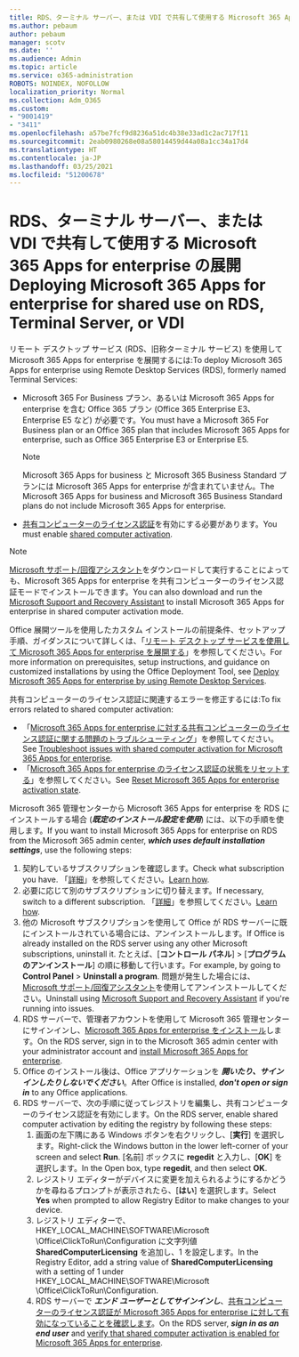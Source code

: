 ```yaml
---
title: RDS、ターミナル サーバー、または VDI で共有して使用する Microsoft 365 Apps for enterprise の展開
ms.author: pebaum
author: pebaum
manager: scotv
ms.date: ''
ms.audience: Admin
ms.topic: article
ms.service: o365-administration
ROBOTS: NOINDEX, NOFOLLOW
localization_priority: Normal
ms.collection: Adm_O365
ms.custom:
- "9001419"
- "3411"
ms.openlocfilehash: a57be7fcf9d8236a51dc4b38e33ad1c2ac717f11
ms.sourcegitcommit: 2eab0980268e08a58014459d44a08a1cc34a17d4
ms.translationtype: HT
ms.contentlocale: ja-JP
ms.lasthandoff: 03/25/2021
ms.locfileid: "51200678"
---
```

# <a name="deploying-microsoft-365-apps-for-enterprise-for-shared-use-on-rds-terminal-server-or-vdi"></a><span data-ttu-id="6608d-102">RDS、ターミナル サーバー、または VDI で共有して使用する Microsoft 365 Apps for enterprise の展開</span><span class="sxs-lookup"><span data-stu-id="6608d-102">Deploying Microsoft 365 Apps for enterprise for shared use on RDS, Terminal Server, or VDI</span></span>

<span data-ttu-id="6608d-103">リモート デスクトップ サービス (RDS、旧称ターミナル サービス) を使用して Microsoft 365 Apps for enterprise を展開するには:</span><span class="sxs-lookup"><span data-stu-id="6608d-103">To deploy Microsoft 365 Apps for enterprise using Remote Desktop Services (RDS), formerly named Terminal Services:</span></span>

- <span data-ttu-id="6608d-104">Microsoft 365 For Business プラン、あるいは Microsoft 365 Apps for enterprise を含む Office 365 プラン (Office 365 Enterprise E3、Enterprise E5 など) が必要です。</span><span class="sxs-lookup"><span data-stu-id="6608d-104">You must have a Microsoft 365 For Business plan or an Office 365 plan that includes Microsoft 365 Apps for enterprise, such as Office 365 Enterprise E3 or Enterprise E5.</span></span>
   > [!NOTE]
   > <span data-ttu-id="6608d-105">Microsoft 365 Apps for business と Microsoft 365 Business Standard プランには Microsoft 365 Apps for enterprise が含まれていません。</span><span class="sxs-lookup"><span data-stu-id="6608d-105">The Microsoft 365 Apps for business and Microsoft 365 Business Standard plans do not include Microsoft 365 Apps for enterprise.</span></span>
- <span data-ttu-id="6608d-106">[共有コンピューターのライセンス認証](https://docs.microsoft.com/DeployOffice/overview-shared-computer-activation)を有効にする必要があります。</span><span class="sxs-lookup"><span data-stu-id="6608d-106">You must enable [shared computer activation](https://docs.microsoft.com/DeployOffice/overview-shared-computer-activation).</span></span>

> [!NOTE]
> <span data-ttu-id="6608d-107">[Microsoft サポート/回復アシスタント](https://aka.ms/SaRA_OfficeSCA_M365Portal)をダウンロードして実行することによっても、Microsoft 365 Apps for enterprise を共有コンピューターのライセンス認証モードでインストールできます。</span><span class="sxs-lookup"><span data-stu-id="6608d-107">You can also download and run the [Microsoft Support and Recovery Assistant](https://aka.ms/SaRA_OfficeSCA_M365Portal) to install Microsoft 365 Apps for enterprise in shared computer activation mode.</span></span>

<span data-ttu-id="6608d-108">Office 展開ツールを使用したカスタム インストールの前提条件、セットアップ手順、ガイダンスについて詳しくは、「[リモート デスクトップ サービスを使用して Microsoft 365 Apps for enterprise を展開する](https://docs.microsoft.com/DeployOffice/deploy-microsoft-365-apps-remote-desktop-services)」を参照してください。</span><span class="sxs-lookup"><span data-stu-id="6608d-108">For more information on prerequisites, setup instructions, and guidance on customized installations by using the Office Deployment Tool, see [Deploy Microsoft 365 Apps for enterprise by using Remote Desktop Services](https://docs.microsoft.com/DeployOffice/deploy-microsoft-365-apps-remote-desktop-services).</span></span>

<span data-ttu-id="6608d-109">共有コンピューターのライセンス認証に関連するエラーを修正するには:</span><span class="sxs-lookup"><span data-stu-id="6608d-109">To fix errors related to shared computer activation:</span></span>

- <span data-ttu-id="6608d-110">「[Microsoft 365 Apps for enterprise に対する共有コンピューターのライセンス認証に関する問題のトラブルシューティング](https://docs.microsoft.com/DeployOffice/troubleshoot-shared-computer-activation)」を参照してください。</span><span class="sxs-lookup"><span data-stu-id="6608d-110">See [Troubleshoot issues with shared computer activation for Microsoft 365 Apps for enterprise](https://docs.microsoft.com/DeployOffice/troubleshoot-shared-computer-activation).</span></span>
- <span data-ttu-id="6608d-111">「[Microsoft 365 Apps for enterprise のライセンス認証の状態をリセットする](https://go.microsoft.com/fwlink/?linkid=2109218)」を参照してください。</span><span class="sxs-lookup"><span data-stu-id="6608d-111">See [Reset Microsoft 365 Apps for enterprise activation state](https://go.microsoft.com/fwlink/?linkid=2109218).</span></span>

<span data-ttu-id="6608d-112">Microsoft 365 管理センターから Microsoft 365 Apps for enterprise を RDS にインストールする場合 (***既定のインストール設定を使用***) には、以下の手順を使用します。</span><span class="sxs-lookup"><span data-stu-id="6608d-112">If you want to install Microsoft 365 Apps for enterprise on RDS from the Microsoft 365 admin center, ***which uses default installation settings***, use the following steps:</span></span>

1. <span data-ttu-id="6608d-113">契約しているサブスクリプションを確認します。</span><span class="sxs-lookup"><span data-stu-id="6608d-113">Check what subscription you have.</span></span> <span data-ttu-id="6608d-114">「[詳細](https://docs.microsoft.com/microsoft-365/admin/admin-overview/what-subscription-do-i-have)」を参照してください。</span><span class="sxs-lookup"><span data-stu-id="6608d-114">[Learn how](https://docs.microsoft.com/microsoft-365/admin/admin-overview/what-subscription-do-i-have).</span></span>
2. <span data-ttu-id="6608d-115">必要に応じて別のサブスクリプションに切り替えます。</span><span class="sxs-lookup"><span data-stu-id="6608d-115">If necessary, switch to a different subscription.</span></span> <span data-ttu-id="6608d-116">「[詳細](https://docs.microsoft.com/microsoft-365/commerce/subscriptions/switch-to-a-different-plan)」を参照してください。</span><span class="sxs-lookup"><span data-stu-id="6608d-116">[Learn how](https://docs.microsoft.com/microsoft-365/commerce/subscriptions/switch-to-a-different-plan).</span></span>
3. <span data-ttu-id="6608d-117">他の Microsoft サブスクリプションを使用して Office が RDS サーバーに既にインストールされている場合には、アンインストールします。</span><span class="sxs-lookup"><span data-stu-id="6608d-117">If Office is already installed on the RDS server using any other Microsoft subscriptions, uninstall it.</span></span> <span data-ttu-id="6608d-118">たとえば、[**コントロール パネル**] >  [**プログラムのアンインストール**] の順に移動して行います。</span><span class="sxs-lookup"><span data-stu-id="6608d-118">For example, by going to **Control Panel** > **Uninstall a program**.</span></span> <span data-ttu-id="6608d-119">問題が発生した場合には、[Microsoft サポート/回復アシスタント](https://aka.ms/SARA-OfficeUninstall-Alchemy)を使用してアンインストールしてください。</span><span class="sxs-lookup"><span data-stu-id="6608d-119">Uninstall using [Microsoft Support and Recovery Assistant](https://aka.ms/SARA-OfficeUninstall-Alchemy) if you're running into issues.</span></span>
4. <span data-ttu-id="6608d-120">RDS サーバーで、管理者アカウントを使用して Microsoft 365 管理センターにサインインし、[Microsoft 365 Apps for enterprise をインストール](https://portal.office.com/OLS/MySoftware.aspx)します。</span><span class="sxs-lookup"><span data-stu-id="6608d-120">On the RDS server, sign in to the Microsoft 365 admin center with your administrator account and [install Microsoft 365 Apps for enterprise](https://portal.office.com/OLS/MySoftware.aspx).</span></span>
5. <span data-ttu-id="6608d-121">Office のインストール後は、Office アプリケーションを ***開いたり、サインインしたりしないでください***。</span><span class="sxs-lookup"><span data-stu-id="6608d-121">After Office is installed, ***don't open or sign in*** to any Office applications.</span></span>
6. <span data-ttu-id="6608d-122">RDS サーバーで、次の手順に従ってレジストリを編集し、共有コンピューターのライセンス認証を有効にします。</span><span class="sxs-lookup"><span data-stu-id="6608d-122">On the RDS server, enable shared computer activation by editing the registry by following these steps:</span></span>
   1. <span data-ttu-id="6608d-123">画面の左下隅にある Windows ボタンを右クリックし、[**実行**] を選択します。</span><span class="sxs-lookup"><span data-stu-id="6608d-123">Right-click the Windows button in the lower left-corner of your screen and select **Run**.</span></span> <span data-ttu-id="6608d-124">[名前] ボックスに **regedit** と入力し、[**OK**] を選択します。</span><span class="sxs-lookup"><span data-stu-id="6608d-124">In the Open box, type **regedit**, and then select **OK**.</span></span>
   2. <span data-ttu-id="6608d-125">レジストリ エディターがデバイスに変更を加えられるようにするかどうかを尋ねるプロンプトが表示されたら、[**はい**] を選択します。</span><span class="sxs-lookup"><span data-stu-id="6608d-125">Select **Yes** when prompted to allow Registry Editor to make changes to your device.</span></span>
   3. <span data-ttu-id="6608d-126">レジストリ エディターで、HKEY_LOCAL_MACHINE\SOFTWARE\Microsoft \Office\ClickToRun\Configuration に文字列値 **SharedComputerLicensing** を追加し、1 を設定します。</span><span class="sxs-lookup"><span data-stu-id="6608d-126">In the Registry Editor, add a string value of **SharedComputerLicensing** with a setting of 1 under HKEY_LOCAL_MACHINE\SOFTWARE\Microsoft \Office\ClickToRun\Configuration.</span></span>
   4. <span data-ttu-id="6608d-127">RDS サーバーで ***エンド ユーザーとしてサインインし***、[共有コンピューターのライセンス認証が Microsoft 365 Apps for enterprise に対して有効になっていることを確認します](https://docs.microsoft.com/DeployOffice/troubleshoot-shared-computer-activation#verify-that-activation-for-microsoft-365-apps-succeeded)。</span><span class="sxs-lookup"><span data-stu-id="6608d-127">On the RDS server, ***sign in as an end user*** and [verify that shared computer activation is enabled for Microsoft 365 Apps for enterprise](https://docs.microsoft.com/DeployOffice/troubleshoot-shared-computer-activation#verify-that-activation-for-microsoft-365-apps-succeeded).</span></span>
